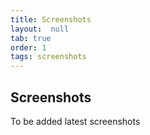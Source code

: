 ```yaml
---
title: Screenshots
layout:  null
tab: true
order: 1
tags: screenshots
---
```


## Screenshots

To be added latest screenshots
